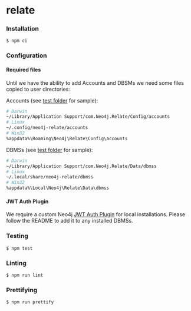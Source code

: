 # relate

### Installation
```
$ npm ci
```

### Configuration

#### Required files
Until we have the ability to add Accounts and DBSMs we need some files copied to user directories:

Accounts (see [test folder](./e2e/fixtures/config/neo4j-relate/accounts) for sample):
```sh
# Darwin
~/Library/Application Support/com.Neo4j.Relate/Config/accounts
# Linux
~/.config/neo4j-relate/accounts
# Win32
%appdata%\Roaming\Neo4j\Relate\Config\accounts
```

DBMSs (see [test folder](./e2e/fixtures/data/neo4j-relate/dbmss) for sample):
```sh
# Darwin
~/Library/Application Support/com.Neo4j.Relate/Data/dbmss
# Linux
~/.local/share/neo4j-relate/dbmss
# Win32
%appdata%\Local\Neo4j\Relate\Data\dbmss
```

#### JWT Auth Plugin
We require a custom Neo4j [JWT Auth Plugin](https://github.com/huboneo/neo4j-jwt-addon) for local installations.
Please follow the README to add it to any installed DBMSs.

### Testing
```
$ npm test
```

### Linting
```
$ npm run lint
```

### Prettifying
```
$ npm run prettify
```
